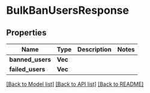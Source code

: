 # BulkBanUsersResponse

## Properties

Name | Type | Description | Notes
------------ | ------------- | ------------- | -------------
**banned_users** | **Vec<String>** |  | 
**failed_users** | **Vec<String>** |  | 

[[Back to Model list]](../README.md#documentation-for-models) [[Back to API list]](../README.md#documentation-for-api-endpoints) [[Back to README]](../README.md)


